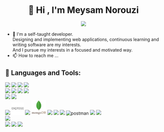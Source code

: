 <h1 align="center">👋 Hi , I'm Meysam Norouzi</h1>

<p align="center">
  <img src="https://media.giphy.com/media/qgQUggAC3Pfv687qPC/giphy.gif" />
</p>




- 👀 I'm a self-taught developer.<br>Designing and implementing web applications, continuous learning and writing software are my interests.<br>And I pursue my interests in a focused and motivated way.
- 📫 How to reach me ...


## 🚀 Languages and Tools:

<p align="left">
<img src="https://img.icons8.com/color/48/000000/html-5.png"/>
<img src="https://img.icons8.com/color/48/000000/css3.png"/>
<img src="https://img.icons8.com/color/48/000000/javascript.png"/>
<img src="https://img.icons8.com/color/48/000000/typescript.png"/>
<br>
<img src="https://img.icons8.com/color/48/000000/react-native.png"/>
<img src="https://img.icons8.com/color/48/000000/redux.png"/>
<img src="https://img.icons8.com/color/48/000000/nextjs.png"/>  
<img src="https://img.icons8.com/color/48/000000/vue-js.png"/>
<br>
<img src="https://img.icons8.com/color/48/000000/git.png"/>
<img src="https://img.icons8.com/color/48/000000/gitlab.png"/>
<br> 
<img src="https://img.icons8.com/color/48/000000/nodejs.png"/>
<img src="https://raw.githubusercontent.com/devicons/devicon/master/icons/express/express-original-wordmark.svg" alt="express" width="40" height="40"/>
<img src="https://img.icons8.com/fluent/50/000000/mysql-logo.png"/>
<img src="https://raw.githubusercontent.com/devicons/devicon/master/icons/mongodb/mongodb-original-wordmark.svg" alt="mongodb" width="48" height="48"/>
<img src="https://img.icons8.com/color/48/000000/postgresql"/> 
<img src="https://img.icons8.com/color/48/000000/graphql.png"/>
<img src="https://img.icons8.com/color/48/000000/firebase.png"/>
<img src="https://www.vectorlogo.zone/logos/getpostman/getpostman-icon.svg" alt="postman" width="45" height="45"/>
<img src="https://img.icons8.com/officel/48/000000/php-logo.png"/>
<img src="https://img.icons8.com/fluency/48/000000/laravel.png"/>
<br>
<img src="https://img.icons8.com/color/48/000000/java-coffee-cup-logo.png"/>
<br>   
<img src="https://img.icons8.com/color/48/000000/bootstrap.png"/>
<img src="https://img.icons8.com/color/48/000000/tailwindcss.png"/>
<img src="https://img.icons8.com/color/48/000000/material-ui.png"/>
</p>

<br/>
<br/>
<br/>

<!---
meysamnorouzii/meysamnorouzii is a ✨ special ✨ repository because its `README.md` (this file) appears on your GitHub profile.
You can click the Preview link to take a look at your changes.
--->
